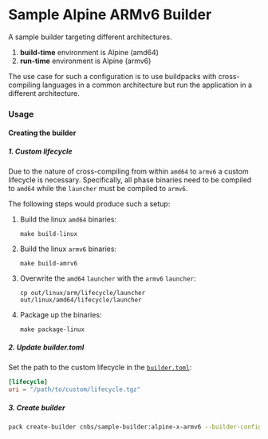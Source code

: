 # Sample Alpine ARMv6 Builder

A sample builder targeting different architectures. 

1. **build-time** environment is Alpine (amd64)
2. **run-time** environment is Alpine (armv6)

The use case for such a configuration is to use buildpacks with cross-compiling languages
in a common architecture but run the application in a different architecture.

### Usage

#### Creating the builder

##### 1. Custom lifecycle

Due to the nature of cross-compiling from within `amd64` to `armv6` a custom lifecycle is necessary. Specifically,
all phase binaries need to be compiled to `amd64` while the `launcher` must be compiled to `armv6`.

The following steps would produce such a setup:

1. Build the linux `amd64` binaries:
    ```shell script
    make build-linux
    ```
2. Build the linux `armv6` binaries: 
    ```shell script
    make build-amrv6
    ```
3. Overwrite the `amd64` `launcher` with the `armv6` `launcher`: 
    ```shell script
    cp out/linux/arm/lifecycle/launcher out/linux/amd64/lifecycle/launcher
    ```
4. Package up the binaries: 
    ```shell script
    make package-linux
    ```

##### 2. Update builder.toml

Set the path to the custom lifecycle in the [`builder.toml`](builder.toml):

```toml
[lifecycle]
uri = "/path/to/custom/lifecycle.tgz"
```

##### 3. Create builder

```bash
pack create-builder cnbs/sample-builder:alpine-x-armv6 --builder-config builder.toml
```